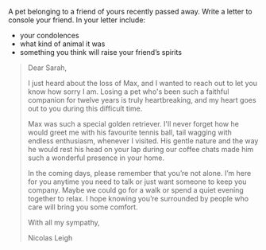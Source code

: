 A pet belonging to a friend of yours recently passed away. Write a letter to console your friend. In your letter include: 

- your condolences 
- what kind of animal it was 
- something you think will raise your friend’s spirits

> Dear Sarah, 
>
> I just heard about the loss of Max, and I wanted to reach out to let you know how sorry I am. Losing a pet who's been such a faithful companion for twelve years is truly heartbreaking, and my heart goes out to you during this difficult time. 
>
> Max was such a special golden retriever. I'll never forget how he would greet me with his favourite tennis ball, tail wagging with endless enthusiasm, whenever I visited. His gentle nature and the way he would rest his head on your lap during our coffee chats made him such a wonderful presence in your home. 
>
> In the coming days, please remember that you’re not alone. I’m here for you anytime you need to talk or just want someone to keep you company. Maybe we could go for a walk or spend a quiet evening together to relax. I hope knowing you’re surrounded by people who care will bring you some comfort.
>
> With all my sympathy,
>
> Nicolas Leigh





























